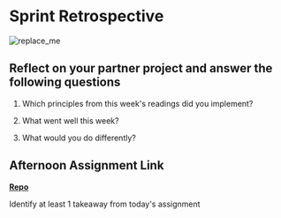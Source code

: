 # Sprint Retrospective

![replace_me](https://codeworks.blob.core.windows.net/public/assets/img/illustrations/placeholder.svg)

## Reflect on your partner project and answer the following questions

1. Which principles from this week's readings did you implement?

2. What went well this week?

3. What would you do differently?

## Afternoon Assignment Link

**[Repo](https://github.com/doctorgrant99/<ASSIGNMENT_REPO>)**

Identify at least 1 takeaway from today's assignment
